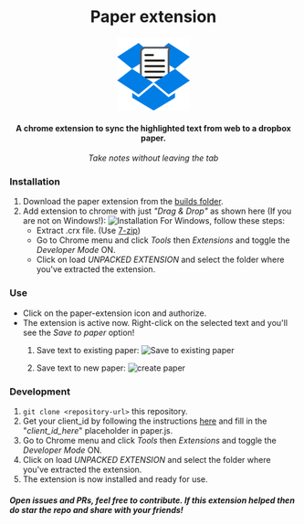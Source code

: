 <h1  align='center'>
Paper extension
</h1> 
<p align='center'>
<img src='./img/icon-large.png' >
</p>
<h4 align='center'>
A chrome extension to sync the highlighted text from web to a dropbox paper. 
</h4> 
<p align='center'><i align='center'>Take notes without leaving the tab </i></p>

### Installation
1. Download the paper extension from the [builds folder](https://github.com/wdlsvnit/paper-extension/blob/master/builds/paper-extension.crx).
2. Add extension to chrome with just *"Drag & Drop"* as shown here (If you are not on Windows!):
![Installation](https://user-images.githubusercontent.com/27485533/45442995-2b96cc80-b6e1-11e8-8065-b9e30943ae0b.gif)
For Windows, follow these steps:
    - Extract .crx file. (Use [7-zip](http://www.7-zip.org/))
    - Go to Chrome menu and click *Tools* then *Extensions* and toggle the *Developer Mode* ON.
    - Click on load *UNPACKED EXTENSION* and select the folder where you've extracted the extension.



### Use
- Click on the paper-extension icon and authorize.
- The extension is active now. Right-click on the selected text and you'll see the *Save to paper* option!<br>
  1. Save text to existing paper:
  ![Save to existing paper](https://user-images.githubusercontent.com/27485533/45487187-3f8f0c80-b77b-11e8-97a5-3a5c4d1018fd.gif)

  2. Save text to new paper:
  ![create paper](https://user-images.githubusercontent.com/27485533/45487333-a6acc100-b77b-11e8-9b5d-178da966b48f.gif)


### Development
1. `git clone <repository-url>` this repository.
2. Get your client_id by following the instructions [here](https://auth0.com/docs/connections/social/dropbox/ "Connect your app to Dropbox") and fill in the "*client_id_here*" placeholder in paper.js.
3. Go to Chrome menu and click *Tools* then *Extensions* and toggle the *Developer Mode* ON.
4. Click on load *UNPACKED EXTENSION* and select the folder where you've extracted the extension.
5. The extension is now installed and ready for use.

##### Open issues and PRs, feel free to contribute. If this extension helped then do star the repo and share with your friends!

